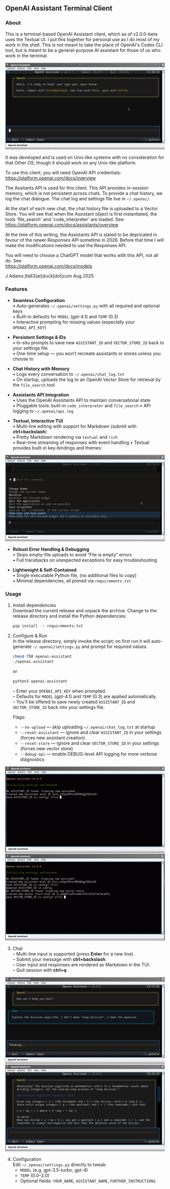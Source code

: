 ## OpenAI Assistant Terminal Client  
  
### About  
  
  This is a terminal-based OpenAI Assistant client, which as of v2.0.0-beta uses the Textual UI. I put this together for personal use as I do most of my work in the shell. This is not meant to take the place of OpenAI's Codex CLI tool, but is meant to be a general-purpose AI assistant for those of us who work in the terminal.  
  
<img src="https://github.com/3ls-it/images/blob/main/ai-assistant_screen-08.png" alt="Screenshot 8, new opening dialogue." resize="400">
   
  It was developed and is used on Unix-like systems with no
consideration for that Other OS, though it should work on
any Unix-like platform.  
  
  To use this client, you will need OpenAI API credentials:  
https://platform.openai.com/docs/overview   
  
  The Assitants API is used for this client. This API provides
in-session memory, which is not persistent across chats. To
provide a chat history, we log the chat dialogue. The chat log
and settings file live in `~/.openai/`.  
  
  At the start of each new chat, the chat history file is uploaded to
a Vector Store. You will see that when the Assistant object is first
instantiated, the tools 'file_search' and 'code_interpreter' are loaded.
See:  
https://platform.openai.com/docs/assistants/overview  
  
  At the time of this writing, the Assistants API is slated to
be depricated in favour of the newer Responses API sometime
in 2026. Before that time I will make the modifications needed
to use the Responses API.  
  
  You will need to choose a ChatGPT model that works with
this API, not all do. See:  
https://platform.openai.com/docs/models  
  
J Adams jfa63[at]duck[dot]com Aug 2025   
  
  
### Features  
  
- **Seamless Configuration**  
  • Auto-generates `~/.openai/settings.py` with all required and optional keys  
  • Built-in defaults for `MODEL` (gpt-4.1) and `TEMP` (0.3)  
  • Interactive prompting for missing values (especially your `OPENAI_API_KEY`)

- **Persistent Settings & IDs**  
  • In-situ prompts to save new `ASSISTANT_ID` and `VECTOR_STORE_ID` back to your settings file  
  • One-time setup — you won’t recreate assistants or stores unless you choose to

- **Chat History with Memory**  
  • Logs every conversation to `~/.openai/chat_log.txt`  
  • On startup, uploads the log to an OpenAI Vector Store for retrieval by the `file_search` tool

- **Assistants API Integration**  
  • Uses the OpenAI Assistants API to maintain conversational state  
  • Pluggable tools: built-in `code_interpreter` and `file_search`
  • API logging to `~/.openai/api.log`
  
- **Textual, Interactive TUI**  
  • Multi-line editing with support for Markdown (submit with **ctrl+backslash**)  
  • Pretty Markdown rendering via `textual` and `rich`  
  • Real-time streaming of responses with event handling
  • Textual provides built-in key-bindings and themes:
  
<img src="https://github.com/3ls-it/images/blob/main/ai-assistant_screen-07.png" alt="Screenshot 7" resize="400">  
  
- **Robust Error Handling & Debugging**  
  • Skips empty-file uploads to avoid “File is empty” errors  
  • Full tracebacks on unexpected exceptions for easy troubleshooting

- **Lightweight & Self-Contained**  
  • Single executable Python file, (no additional files to copy)  
  • Minimal dependencies, all pinned via `requirements.txt`  
  
  
### Usage
  
1. Install dependencies  
   Download the current release and unpack the archive. Change to the release directory and install the Python dependencies:  
   ```bash
   pip install -r requirements.txt
   ```

2. Configure & Run  
   In the release directory, simply invoke the script; on first run it will auto-generate `~/.openai/settings.py` and prompt for required values.
   ```bash
   chmod 750 openai-assistant
   ./openai-assistant
   ```  
   or  
   ```bash
   python3 openai-assistant
   ```  
   – Enter your `OPENAI_API_KEY` when prompted.  
   – Defaults for `MODEL` (gpt-4.1) and `TEMP` (0.3) are applied automatically.  
   – You’ll be offered to save newly created `ASSISTANT_ID` and `VECTOR_STORE_ID` back into your settings file.
   
   Flags:
   - `--no-upload` — skip uploading `~/.openai/chat_log.txt` at startup
   - `--reset-assistant` — ignore and clear `ASSISTANT_ID` in your settings (forces new assistant creation)
   - `--reset-store` — ignore and clear `VECTOR_STORE_ID` in your settings (forces new vector store)
   - `--debug-api` — enable DEBUG-level API logging for more verbose diagnostics
  
<img src="https://github.com/3ls-it/images/blob/main/ai-assistant_screen-01.png" alt="Screenshot 1" resize="400">  
  
<img src="https://github.com/3ls-it/images/blob/main/ai-assistant_screen-02.png" alt="Screenshot 2" resize="400">  
  
3. Chat  
   – Multi-line input is supported (press **Enter** for a new line).  
   – Submit your message with **ctrl+backslash**.  
   – User input and responses are rendered as Markdown in the TUI.  
   – Quit session with **ctrl+q**
  
<img src="https://github.com/3ls-it/images/blob/main/ai-assistant_screen-04.png" alt="Screenshot 4" resize="400">  
    
<img src="https://github.com/3ls-it/images/blob/main/ai-assistant_screen-05.png" alt="Screenshot 5" resize="400">  
  
  
4. Configuration  
   Edit `~/.openai/settings.py` directly to tweak:
   - `MODEL` (e.g. gpt-3.5-turbo, gpt-4)  
   - `TEMP` (0.0–2.0)  
   - Optional fields: `YOUR_NAME`, `ASSISTANT_NAME`, `FURTHER_INSTRUCTIONS`.

